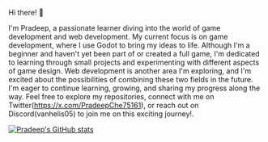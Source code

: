 Hi there! 👋

I'm Pradeep, a passionate learner diving into the world of game development and web development. My current focus is on game development, where I use Godot to bring my ideas to life. Although I'm a beginner and haven't yet been part of or created a full game, I'm dedicated to learning through small projects and experimenting with different aspects of game design.
Web development is another area I'm exploring, and I'm excited about the possibilities of combining these two fields in the future. I'm eager to continue learning, growing, and sharing my progress along the way.
Feel free to explore my repositories, connect with me on Twitter(https://x.com/PradeepChe75161), or reach out on Discord(vanhelis05) to join me on this exciting journey!.

[![Pradeep's GitHub stats](https://github-readme-stats.vercel.app/api?username=PradeepInTech)](https://github.com/PradeepInTech/github-readme-stats)
